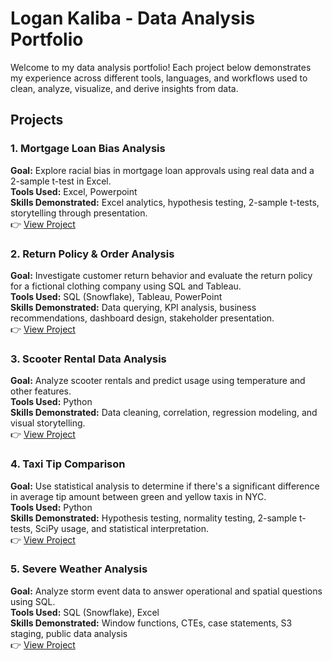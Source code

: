 # Logan Kaliba - Data Analysis Portfolio

Welcome to my data analysis portfolio! Each project below demonstrates my experience across different tools, languages, and workflows used to clean, analyze, visualize, and derive insights from data.

## Projects

### 1. Mortgage Loan Bias Analysis  
**Goal:** Explore racial bias in mortgage loan approvals using real data and a 2-sample t-test in Excel.   
**Tools Used:** Excel, Powerpoint  
**Skills Demonstrated:** Excel analytics, hypothesis testing, 2-sample t-tests, storytelling through presentation.  
👉 [View Project](./mortgage_bias_analysis)

### 2. Return Policy & Order Analysis  
**Goal:** Investigate customer return behavior and evaluate the return policy for a fictional clothing company using SQL and Tableau.  
**Tools Used:** SQL (Snowflake), Tableau, PowerPoint  
**Skills Demonstrated:** Data querying, KPI analysis, business recommendations, dashboard design, stakeholder presentation.  
👉 [View Project](./return_policy_order_analysis)

### 3. Scooter Rental Data Analysis
**Goal:** Analyze scooter rentals and predict usage using temperature and other features.  
**Tools Used:** Python  
**Skills Demonstrated:** Data cleaning, correlation, regression modeling, and visual storytelling.  
👉 [View Project](./scooter_rental_analysis)

### 4. Taxi Tip Comparison  
**Goal:** Use statistical analysis to determine if there's a significant difference in average tip amount between green and yellow taxis in NYC.  
**Tools Used:** Python  
**Skills Demonstrated:** Hypothesis testing, normality testing, 2-sample t-tests, SciPy usage, and statistical interpretation.  
👉 [View Project](./taxi_tip_analysis)

### 5. Severe Weather Analysis  
**Goal:** Analyze storm event data to answer operational and spatial questions using SQL.  
**Tools Used:** SQL (Snowflake), Excel  
**Skills Demonstrated:** Window functions, CTEs, case statements, S3 staging, public data analysis  
👉 [View Project](./severe_weather_sql_analysis)
